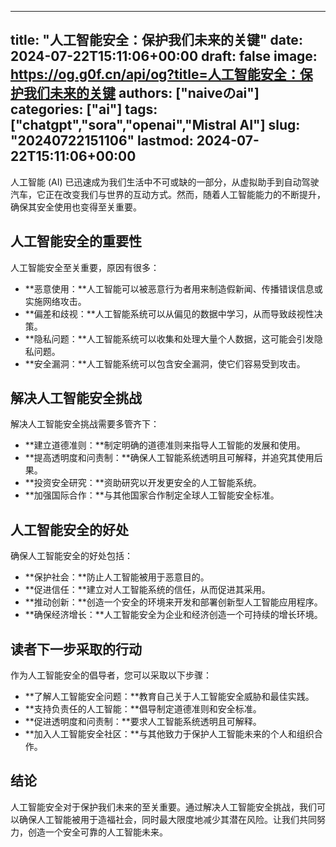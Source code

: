 
---
title: "人工智能安全：保护我们未来的关键"
date: 2024-07-22T15:11:06+00:00
draft: false
image: https://og.g0f.cn/api/og?title=人工智能安全：保护我们未来的关键
authors: ["naiveのai"]
categories: ["ai"]
tags: ["chatgpt","sora","openai","Mistral AI"]
slug: "20240722151106"
lastmod: 2024-07-22T15:11:06+00:00
---
人工智能 (AI) 已迅速成为我们生活中不可或缺的一部分，从虚拟助手到自动驾驶汽车，它正在改变我们与世界的互动方式。然而，随着人工智能能力的不断提升，确保其安全使用也变得至关重要。

## 人工智能安全的重要性

人工智能安全至关重要，原因有很多：

- **恶意使用：**人工智能可以被恶意行为者用来制造假新闻、传播错误信息或实施网络攻击。
- **偏差和歧视：**人工智能系统可以从偏见的数据中学习，从而导致歧视性决策。
- **隐私问题：**人工智能系统可以收集和处理大量个人数据，这可能会引发隐私问题。
- **安全漏洞：**人工智能系统可以包含安全漏洞，使它们容易受到攻击。

## 解决人工智能安全挑战

解决人工智能安全挑战需要多管齐下：

- **建立道德准则：**制定明确的道德准则来指导人工智能的发展和使用。
- **提高透明度和问责制：**确保人工智能系统透明且可解释，并追究其使用后果。
- **投资安全研究：**资助研究以开发更安全的人工智能系统。
- **加强国际合作：**与其他国家合作制定全球人工智能安全标准。

## 人工智能安全的好处

确保人工智能安全的好处包括：

- **保护社会：**防止人工智能被用于恶意目的。
- **促进信任：**建立对人工智能系统的信任，从而促进其采用。
- **推动创新：**创造一个安全的环境来开发和部署创新型人工智能应用程序。
- **确保经济增长：**人工智能安全为企业和经济创造一个可持续的增长环境。

## 读者下一步采取的行动

作为人工智能安全的倡导者，您可以采取以下步骤：

- **了解人工智能安全问题：**教育自己关于人工智能安全威胁和最佳实践。
- **支持负责任的人工智能：**倡导制定道德准则和安全标准。
- **促进透明度和问责制：**要求人工智能系统透明且可解释。
- **加入人工智能安全社区：**与其他致力于保护人工智能未来的个人和组织合作。

## 结论

人工智能安全对于保护我们未来的至关重要。通过解决人工智能安全挑战，我们可以确保人工智能被用于造福社会，同时最大限度地减少其潜在风险。让我们共同努力，创造一个安全可靠的人工智能未来。